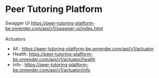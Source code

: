 # Peer Tutoring Platform

Swagger UI
  https://peer-tutoring-platform-be.onrender.com/api/v1/swagger-ui/index.html
<br><br>
Actuators
 - All   : https://peer-tutoring-platform-be.onrender.com/api/v1/actuator
 - Health: https://peer-tutoring-platform-be.onrender.com/api/v1/actuator/health
 - Info  : https://peer-tutoring-platform-be.onrender.com/api/v1/actuator/info


 